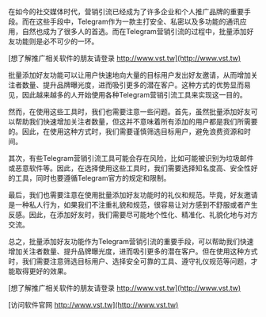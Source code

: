在如今的社交媒体时代，营销引流已经成为了许多企业和个人推广品牌的重要手段。而在这些手段中，Telegram作为一款主打安全、私密以及多功能的通讯应用，自然也成为了很多人的首选。而在Telegram营销引流的过程中，批量添加好友功能则是必不可少的一环。

[想了解推广相关软件的朋友请登录 http://www.vst.tw](http://www.vst.tw)

批量添加好友功能可以让用户快速地向大量的目标用户发出好友邀请，从而增加关注者数量、提升品牌曝光度，进而吸引更多的潜在客户。这种方式的优势显而易见，因此越来越多的人开始使用各种Telegram营销引流工具来实现这一目的。

然而，在使用这些工具时，我们也需要注意一些问题。首先，虽然批量添加好友可以帮助我们快速增加关注者数量，但这并不意味着所有添加的用户都是我们所需要的。因此，在使用这种方式时，我们需要谨慎筛选目标用户，避免浪费资源和时间。

其次，有些Telegram营销引流工具可能会存在风险，比如可能被识别为垃圾邮件或恶意软件等。因此，在选择使用这些工具时，我们需要选择知名度高、安全性好的工具，同时也要遵循Telegram官方的规定和限制。

最后，我们也需要注意在使用批量添加好友功能时的礼仪和规范。毕竟，好友邀请是一种私人行为，如果我们不注重礼貌和规范，很容易让对方感到不舒服或者产生反感。因此，在添加好友时，我们需要尽可能地个性化、精准化、礼貌化地与对方交流。

总之，批量添加好友功能作为Telegram营销引流的重要手段，可以帮助我们快速增加关注者数量、提升品牌曝光度，进而吸引更多的潜在客户。但在使用这种方式时，我们需要注意筛选目标用户、选择安全可靠的工具、遵守礼仪规范等问题，才能取得更好的效果。

[想了解推广相关软件的朋友请登录 http://www.vst.tw](http://www.vst.tw)


[访问软件官网 http://www.vst.tw](http://www.vst.tw)
